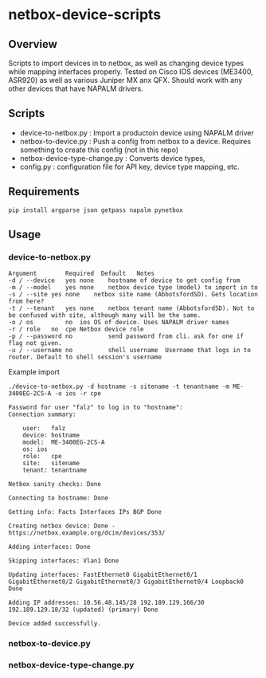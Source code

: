# netbox-device-scripts
## Overview
Scripts to import devices in to netbox, as well as changing device types while mapping interfaces properly. Tested on Cisco IOS devices (ME3400, ASR920) as well as various Juniper MX anx QFX. Should work with any other devices that have NAPALM drivers.

## Scripts
* device-to-netbox.py : Import a productoin device using NAPALM driver
* netbox-to-device.py : Push a config from netbox to a device. Requires something to create this config (not in this repo)
* netbox-device-type-change.py : Converts device types, 
* config.py : configuration file for API key, device type mapping, etc.

## Requirements
```
pip install argparse json getpass napalm pynetbox
```

## Usage
### device-to-netbox.py
```
Argument        Required  Default   Notes
-d / --device	yes	none	hostname of device to get config from
-m / --model	yes	none	netbox device type (model) to import in to
-s / --site	yes	none	netbox site name (AbbotsfordSD). Gets location from here?
-t / --tenant	yes	none	netbox tenant name (AbbotsfordSD). Not to be confused with site, although many will be the same.
-o / os	        no	ios	OS of device. Uses NAPALM driver names
-r / role 	no	cpe	Netbox device role
-p / --password	no	        send password from cli. ask for one if flag not given.
-u / --username	no	        shell username	Username that logs in to router. Default to shell session's username
```

Example import
```
./device-to-netbox.py -d hostname -s sitename -t tenantname -m ME-3400EG-2CS-A -o ios -r cpe
 
Password for user "falz" to log in to "hostname":
Connection summary:
 
    user:   falz
    device: hostname
    model:  ME-3400EG-2CS-A
    os: ios
    role:   cpe
    site:   sitename
    tenant: tenantname
 
Netbox sanity checks: Done
 
Connecting to hostname: Done
 
Getting info: Facts Interfaces IPs BGP Done
 
Creating netbox device: Done - https://netbox.example.org/dcim/devices/353/
 
Adding interfaces: Done
 
Skipping interfaces: Vlan1 Done
 
Updating interfaces: FastEthernet0 GigabitEthernet0/1 GigabitEthernet0/2 GigabitEthernet0/3 GigabitEthernet0/4 Loopback0 Done
 
Adding IP addresses: 10.56.48.145/28 192.189.129.166/30 192.189.129.18/32 (updated) (primary) Done
 
Device added successfully.

```

### netbox-to-device.py


### netbox-device-type-change.py

